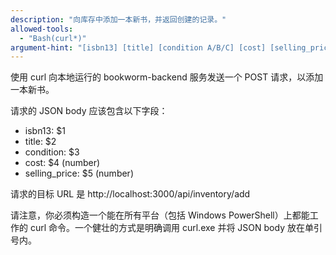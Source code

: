 ```yaml
---
description: "向库存中添加一本新书，并返回创建的记录。"
allowed-tools:
  - "Bash(curl*)"
argument-hint: "[isbn13] [title] [condition A/B/C] [cost] [selling_price]"
---
```

使用 curl 向本地运行的 bookworm-backend 服务发送一个 POST 请求，以添加一本新书。

请求的 JSON body 应该包含以下字段：
- isbn13: $1
- title: $2
- condition: $3
- cost: $4 (number)
- selling_price: $5 (number)

请求的目标 URL 是 http://localhost:3000/api/inventory/add

请注意，你必须构造一个能在所有平台（包括 Windows PowerShell）上都能工作的 curl 命令。一个健壮的方式是明确调用 curl.exe 并将 JSON body 放在单引号内。